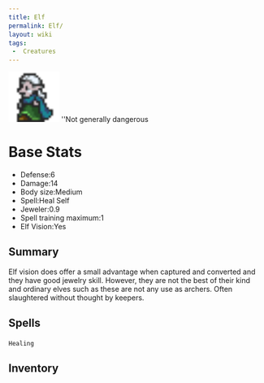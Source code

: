 ```yaml
---
title: Elf
permalink: Elf/
layout: wiki
tags:
 -  Creatures
---
```


<img src="elf.png" title="fig:elf.png" alt="elf.png" width="100" />
''Not generally dangerous

Base Stats
==========

-   Defense:6
-   Damage:14
-   Body size:Medium
-   Spell:Heal Self
-   Jeweler:0.9
-   Spell training maximum:1
-   Elf Vision:Yes

Summary
-------

Elf vision does offer a small advantage when captured and converted and
they have good jewelry skill. However, they are not the best of their
kind and ordinary elves such as these are not any use as archers. Often
slaughtered without thought by keepers.

Spells
------

`Healing`

Inventory
---------
